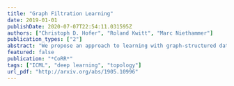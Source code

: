 ```yaml
---
title: "Graph Filtration Learning"
date: 2019-01-01
publishDate: 2020-07-07T22:54:11.031595Z
authors: ["Christoph D. Hofer", "Roland Kwitt", "Marc Niethammer"]
publication_types: ["2"]
abstract: "We propose an approach to learning with graph-structured data in the problem domain of graph classification. In particular, we present a novel type of readout operation to aggregate node features into a graph-level representation. To this end, we leverage persistent homology computed via a real-valued, learnable, filter function. We establish the theoretical foundation for differentiating through the persistent homology computation. Empirically, we show that this type of readout operation compares favorably to previous techniques, especially when the graph connectivity structure is informative for the learning problem."
featured: false
publication: "*CoRR*"
tags: ["ICML", "deep learning", "topology"]
url_pdf: "http://arxiv.org/abs/1905.10996"
---
```


